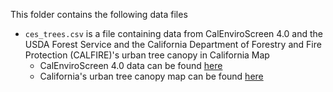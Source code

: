 This folder contains the following data files
- `ces_trees.csv` is a file containing data from CalEnviroScreen 4.0 and the USDA Forest Service and the California Department of Forestry and Fire Protection (CALFIRE)'s urban tree canopy in California Map
  - CalEnviroScreen 4.0 data can be found [here](https://oehha.ca.gov/calenviroscreen/report/calenviroscreen-40)
  - California's urban tree canopy map can be found [here](https://www.arcgis.com/home/item.html?id=dc0b6780a9ea4b8ea88057a3b26f7025)
